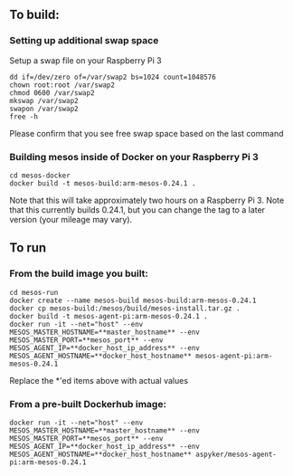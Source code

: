 ## To build:
### Setting up additional swap space
Setup a swap file on your Raspberry Pi 3
```
dd if=/dev/zero of=/var/swap2 bs=1024 count=1048576
chown root:root /var/swap2
chmod 0600 /var/swap2
mkswap /var/swap2
swapon /var/swap2
free -h
```
Please confirm that you see free swap space based on the last command

### Building mesos inside of Docker on your Raspberry Pi 3
```
cd mesos-docker
docker build -t mesos-build:arm-mesos-0.24.1 .
```
Note that this will take approximately two hours on a Raspberry Pi 3.  Note that this currently builds 0.24.1, but you can change the tag to a later version (your mileage may vary).

## To run
### From the build image you built:
```
cd mesos-run
docker create --name mesos-build mesos-build:arm-mesos-0.24.1
docker cp mesos-build:/mesos/build/mesos-install.tar.gz .
docker build -t mesos-agent-pi:arm-mesos-0.24.1 .
docker run -it --net="host" --env MESOS_MASTER_HOSTNAME=**master_hostname** --env MESOS_MASTER_PORT=**mesos_port** --env MESOS_AGENT_IP=**docker_host_ip_address** --env MESOS_AGENT_HOSTNAME=**docker_host_hostname** mesos-agent-pi:arm-mesos-0.24.1
```
Replace the *'ed items above with actual values

### From a pre-built Dockerhub image:
```
docker run -it --net="host" --env MESOS_MASTER_HOSTNAME=**master_hostname** --env MESOS_MASTER_PORT=**mesos_port** --env MESOS_AGENT_IP=**docker_host_ip_address** --env MESOS_AGENT_HOSTNAME=**docker_host_hostname** aspyker/mesos-agent-pi:arm-mesos-0.24.1
```
